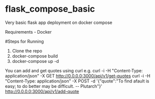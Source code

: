 # flask_compose_basic

Very basic flask app deployment on docker compose

Requirements - Docker

#Steps for Running

1. Clone the repo
2. docker-compose build
3. docker-compose up -d

You can add and get quotes using curl
   e.g.
    curl -i -H "Content-Type: application/json" -X GET  http://0.0.0.0:3000/api/v1/get-quotes
    curl -i -H "Content-Type: application/json" -X POST -d '{"quote":"To find afault is easy; to do better may                  be difficult. -- Plutarch"}' http://0.0.0.0:3000/api/v1/add-quote

